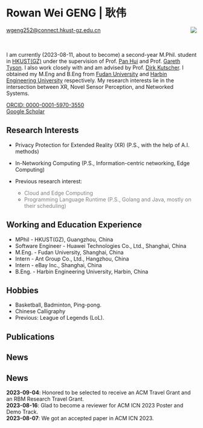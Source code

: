 
# **Rowan Wei GENG | 耿伟**

<div>
    <div style="float:left">
        <a href="mailto:wgeng252@connect.hkust-gz.edu.cn">wgeng252@connect.hkust-gz.edu.cn</a><br>
        <!-- <a href="mailto:rowan.gw@outlook.com">rowan.gw (at) outlook (dot) com</a><br> -->
        <a href="https://github.com/vigeng"><i class="fa fa-github"> </i></a>
        <a href="https://www.linkedin.com/in/rowangw/"><i class="fa fa-linkedin" aria-hidden="true"></i></a>
        <a href="https://twitter.com/Rowan_GW"><i class="fa fa-twitter"></i></a></br>
    </div>
    <div style="float:right">
        <!-- <img class ="profile-photo" src="./figures/profile2.jpeg" width="" height=""> -->
        <img class ="profile-photo-rounded-rectangle" src="/figures/2023hk.png" width="" height="">
    </div>
</div><br><br><br>


I am currently (2023-08-11, about to become) a second-year M.Phil. student in [HKUST(GZ)](https://www.hkust-gz.edu.cn) under the supervision of Prof. [Pan Hui](https://panhui.people.ust.hk/index.html) and Prof. [Gareth Tyson](http://www.eecs.qmul.ac.uk/~tysong/). I also work closely with and am advised by Prof. [Dirk Kutscher](https://dirk-kutscher.info). I obtained my M.Eng and B.Eng from [Fudan University](https://www.fudan.edu.cn/en/) and [Harbin Engineering University](https://english.hrbeu.edu.cn) respectively. My research interests lie in the intersection between XR, Novel Sensor Perception, and Networked Systems.

[ORCID: 0000-0001-5970-3550](https://orcid.org/0000-0001-5970-3550) <br>
[Google Scholar](todo)

## Research Interests

<!-- - Human Pose Estimation (P.S., with the help of xxx) -->
- Privacy Protection for Extended Reality (XR) (P.S., with the help of A.I. methods)
- In-Networking Computing (P.S., Information-centric networking, Edge Computing)

- Previous research interest:
    - <span style="color: gray;"> Cloud and Edge Computing </span>
    - <span style="color: gray;"> Programming Language Runtime (P.S., Golang and Java, mostly on their scheduling) </span>

## Working and Education Experience

- MPhil - HKUST(GZ), Guangzhou, China
- Software Engineer - Huawei Technologies Co., Ltd., Shanghai, China
- M.Eng. - Fudan University, Shanghai, China
- Intern - Ant Group Co., Ltd., Hangzhou, China
- Intern - eBay Inc., Shanghai, China
- B.Eng. - Harbin Engineering University, Harbin, China

<!-- ##<small>Funding and awards</small> -->
<!-- - Red Bird Scholarship, 2022-2024, HKUST(GZ) -->

## Hobbies

- Basketball, Badminton, Ping-pong.
- Chinese Calligraphy
- Previous: League of Legends (LoL).

## Publications

<script src="https://bibbase.org/show?bib=https%3A%2F%2Fapi.zotero.org%2Fusers%2F8491953%2Fcollections%2FN8V49QLV%2Fitems%3Fkey%3DxUVOP2vkB66zdwZwhYwWtVIk%26format%3Dbibtex%26limit%3D100&jsonp=1"></script>


<p class="text-box">
<h2>News</h2>

</p>
<div class="text-box">
  <h2>News</h2>
  <p>
    <b>2023-09-04</b>: Honored to be selected to receive an ACM Travel Grant and an RBM Research Travel Grant.<br>
    <b>2023-08-16</b>: Glad to become a reviewer for ACM ICN 2023 Poster and Demo Track.<br>
    <b>2023-08-07</b>: We got an accepted paper in ACM ICN 2023.
  </p>
</div>
